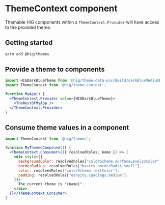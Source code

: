 # ThemeContext component

Themable HIG components within a `ThemeContext.Provider` will have access to the provided theme.

## Getting started

```bash
yarn add @hig/themes
```

## Provide a theme to components
```jsx
import HIGDarkBlueTheme from '@hig/theme-data-poc/build/darkBlueMediumDensity/theme.json';
import ThemeContext from '@hig/theme-context';

function MyApp() {
  <ThemeContext.Provider value={HIGDarkBlueTheme}>
    <TheRestOfMyApp />
  </ThemeContext.Provider>
}
```

## Consume theme values in a component
```jsx
import ThemeContext from '@hig/themes';

function MyThemedComponent() {
  <ThemeContext.Consumer>{({ resolvedRoles, name }) => (
    <div style={{
      backgroundColor: resolvedRoles["colorScheme.surfaceLevel20Color"],
      borderRadius: resolvedRoles["basics.borderRadii.small"],
      color: resolvedRoles["colorScheme.textColor"],
      padding: resolvedRoles["density.spacings.medium"],
    }}>
      The current theme is "{name}".
    </div>
  )}</ThemeContext.Consumer>
}
```

